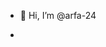 - 👋 Hi, I’m @arfa-24

-

<!---
arfa-24/arfa-24 is a ✨ special ✨ repository because its `README.md` (this file) appears on your GitHub profile.
You can click the Preview link to take a look at your changes.
--->
